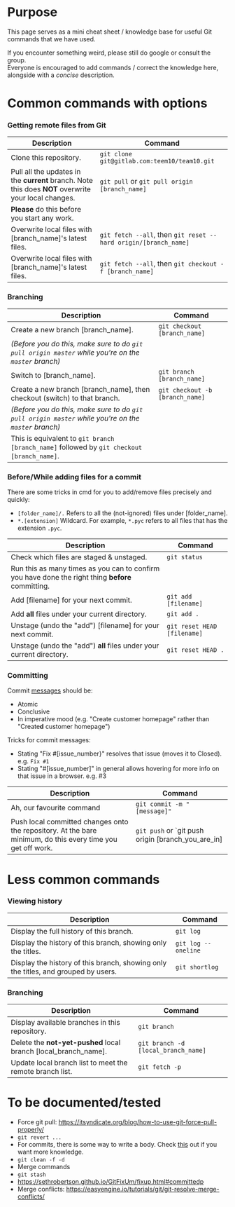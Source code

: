 # Purpose
This page serves as a mini cheat sheet / knowledge base for useful Git commands that we have used. 

If you encounter something weird, please still do google or consult the group.\
Everyone is encouraged to add commands / correct the knowledge here, alongside with a *concise* description.





# Common commands with options
### Getting remote files from Git
| Description | Command |
|---|---|
| Clone this repository. | `git clone git@gitlab.com:teem10/team10.git` |
| Pull all the updates in the **current** branch. Note this does **NOT** overwrite your local changes. | `git pull` or `git pull origin [branch_name]` |
| **Please** do this before you start any work. |  |
| Overwrite local files with [branch_name]'s latest files. | `git fetch --all`, then `git reset --hard origin/[branch_name]` |
| Overwrite local files with [branch_name]'s latest files. | `git fetch --all`, then `git checkout -f [branch_name]` |



### Branching
| Description | Command |
|---|---|
| Create a new branch [branch_name]. | `git checkout [branch_name]` |
*(Before you do this, make sure to do `git pull origin master` while you're on the `master` branch)* |  |
| Switch to [branch_name]. | `git branch [branch_name]` |
| Create a new branch [branch_name], then checkout (switch) to that branch. | `git checkout -b [branch_name]` |
*(Before you do this, make sure to do `git pull origin master` while you're on the `master` branch)* |  |
| This is equivalent to `git branch [branch_name]` followed by `git checkout [branch_name]`. |  |



### Before/While adding files for a commit
There are some tricks in cmd for you to add/remove files precisely and quickly:
*  `[folder_name]/.` Refers to all the (not-ignored) files under [folder_name].
*  `*.[extension]` Wildcard. For example, `*.pyc` refers to all files that has the extension `.pyc`.

| Description | Command |
|---|---|
| Check which files are staged & unstaged. | `git status` |
| Run this as many times as you can to confirm you have done the right thing **before** committing. |  |
| Add [filename] for your next commit. | `git add [filename]` |
| Add **all** files under your current directory. | `git add .` |
| Unstage (undo the "add") [filename] for your next commit. | `git reset HEAD [filename]` |
| Unstage (undo the "add") **all** files under your current directory. | `git reset HEAD .` |



### Committing
Commit [messages](https://chris.beams.io/posts/git-commit/) should be:
* Atomic
* Conclusive
* In imperative mood (e.g. "Create customer homepage" rather than "Create**d** customer homepage")

Tricks for commit messages:
* Stating "Fix #[issue_number}" resolves that issue (moves it to Closed). e.g. `Fix #1`
* Stating "#[issue_number]" in general allows hovering for more info on that issue in a browser. e.g. #3

| Description | Command |
|---|---|
| Ah, our favourite command | `git commit -m "[message]"` |
| Push local committed changes onto the repository. At the bare minimum, do this every time you get off work. | `git push` or `git push origin [branch_you_are_in] |





# Less common commands
### Viewing history
| Description | Command |
|---|---|
| Display the full history of this branch. | `git log` |
| Display the history of this branch, showing only the titles. | `git log --oneline` |
| Display the history of this branch, showing only the titles, and grouped by users. | `git shortlog` |



### Branching
| Description | Command |
|---|---|
| Display available branches in this repository. | `git branch` |
| Delete the **not-yet-pushed** local branch [local_branch_name]. | `git branch -d [local_branch_name]` |
| Update local branch list to meet the remote branch list. | `git fetch -p` |





# To be documented/tested
* Force git pull: https://itsyndicate.org/blog/how-to-use-git-force-pull-properly/
* `git revert ...`
* For commits, there is some way to write a body. Check [this](https://chris.beams.io/posts/git-commit/) out if you want more knowledge.
* `git clean -f -d`
* Merge commands
* `git stash`
* https://sethrobertson.github.io/GitFixUm/fixup.html#committedp
* Merge conflicts: https://easyengine.io/tutorials/git/git-resolve-merge-conflicts/
